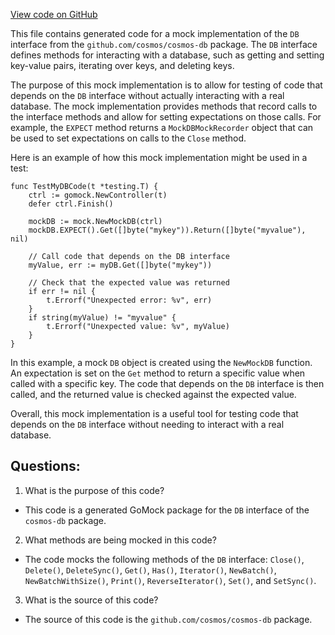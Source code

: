 [View code on GitHub](https://github.com/cosmos/cosmos-sdk.git/store/mock/cosmos_cosmos_db_DB.go)

This file contains generated code for a mock implementation of the `DB` interface from the `github.com/cosmos/cosmos-db` package. The `DB` interface defines methods for interacting with a database, such as getting and setting key-value pairs, iterating over keys, and deleting keys. 

The purpose of this mock implementation is to allow for testing of code that depends on the `DB` interface without actually interacting with a real database. The mock implementation provides methods that record calls to the interface methods and allow for setting expectations on those calls. For example, the `EXPECT` method returns a `MockDBMockRecorder` object that can be used to set expectations on calls to the `Close` method. 

Here is an example of how this mock implementation might be used in a test:

```
func TestMyDBCode(t *testing.T) {
    ctrl := gomock.NewController(t)
    defer ctrl.Finish()

    mockDB := mock.NewMockDB(ctrl)
    mockDB.EXPECT().Get([]byte("mykey")).Return([]byte("myvalue"), nil)

    // Call code that depends on the DB interface
    myValue, err := myDB.Get([]byte("mykey"))

    // Check that the expected value was returned
    if err != nil {
        t.Errorf("Unexpected error: %v", err)
    }
    if string(myValue) != "myvalue" {
        t.Errorf("Unexpected value: %v", myValue)
    }
}
```

In this example, a mock `DB` object is created using the `NewMockDB` function. An expectation is set on the `Get` method to return a specific value when called with a specific key. The code that depends on the `DB` interface is then called, and the returned value is checked against the expected value. 

Overall, this mock implementation is a useful tool for testing code that depends on the `DB` interface without needing to interact with a real database.
## Questions: 
 1. What is the purpose of this code?
- This code is a generated GoMock package for the `DB` interface of the `cosmos-db` package.

2. What methods are being mocked in this code?
- The code mocks the following methods of the `DB` interface: `Close()`, `Delete()`, `DeleteSync()`, `Get()`, `Has()`, `Iterator()`, `NewBatch()`, `NewBatchWithSize()`, `Print()`, `ReverseIterator()`, `Set()`, and `SetSync()`.

3. What is the source of this code?
- The source of this code is the `github.com/cosmos/cosmos-db` package.